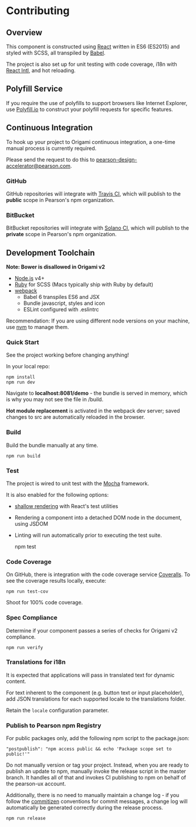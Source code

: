 # Contributing

## Overview

This component is constructed using [React](https://facebook.github.io/react/) written in ES6 (ES2015) and styled with 
SCSS, all transpiled by [Babel](http://babeljs.io/).

The project is also set up for unit testing with code coverage, i18n with 
[React Intl](https://github.com/yahoo/react-intl/wiki), and hot reloading.

## Polyfill Service

If you require the use of polyfills to support browsers like Internet Explorer, use 
[Polyfill.io](https://cdn.polyfill.io/v2/docs/examples) to construct your polyfill requests for specific features.

## Continuous Integration

To hook up your project to Origami continuous integration, a one-time manual process is currently required. 

Please send the request to do this to pearson-design-accelerator@pearson.com.

### GitHub

GitHub repositories will integrate with [Travis CI](https://travis-ci.org/Pearson-Higher-Ed/), which will publish to the
 **public** scope in Pearson's npm organization.

### BitBucket

BitBucket repositories will integrate with [Solano CI](https://ci.solanolabs.com), which will publish to the **private**
scope in Pearson's npm organization.

## Development Toolchain

**Note: Bower is disallowed in Origami v2**

- [Node.js](http://nodejs.org) v4+
- [Ruby](https://www.ruby-lang.org/en/) for SCSS (Macs typically ship with Ruby by default)
- [webpack](https://webpack.github.io/)
    - Babel 6 transpiles ES6 and JSX
    - Bundle javascript, styles and icon
    - ESLint configured with .eslintrc

Recommendation: If you are using different node versions on your machine, use [nvm](https://github.com/creationix/nvm) 
to manage them.

### Quick Start

See the project working before changing anything!

In your local repo:

    npm install
    npm run dev

Navigate to **localhost:8081/demo** - the bundle is served in memory, which is why you may not see the file in /build.

**Hot module replacement** is activated in the webpack dev server; saved changes to src are automatically reloaded in the 
browser.

### Build

Build the bundle manually at any time.

    npm run build

### Test

The project is wired to unit test with the [Mocha](https://mochajs.org/) framework.

It is also enabled for the following options:

- [shallow rendering](https://facebook.github.io/react/docs/test-utils.html#shallow-rendering) with React's test utilities

- Rendering a component into a detached DOM node in the document, using JSDOM

- Linting will run automatically prior to executing the test suite.


    npm test    

### Code Coverage

On GitHub, there is integration with the code coverage service [Coveralls](https://coveralls.io/github/Pearson-Higher-Ed).
To see the coverage results locally, execute:

    npm run test-cov
    
Shoot for 100% code coverage.

### Spec Compliance

Determine if your component passes a series of checks for Origami v2 compliance.

    npm run verify

### Translations for i18n

It is expected that applications will pass in translated text for dynamic content.

For text inherent to the component (e.g. button text or input placeholder), add JSON translations for each supported 
locale to the translations folder. 

Retain the `locale` configuration parameter.

### Publish to Pearson npm Registry

For public packages only, add the following npm script to the package.json:

    "postpublish": "npm access public && echo 'Package scope set to public!'"

Do not manually version or tag your project. Instead, when you are ready to publish an update to npm, manually invoke the
release script in the master branch. It handles all of that and invokes CI publishing to npm on behalf of the pearson-ux
 account.

Additionally, there is no need to manually maintain a change log - if you follow the 
[commitizen](https://commitizen.github.io/cz-cli/) conventions for commit messages, a change log will automatically be 
generated correctly during the release process.

    npm run release
